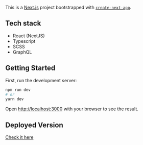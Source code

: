 This is a [Next.js](https://nextjs.org/) project bootstrapped with [`create-next-app`](https://github.com/vercel/next.js/tree/canary/packages/create-next-app).

## Tech stack

-    React (NextJS)
-    Typescript
-    SCSS
-    GraphQL

## Getting Started

First, run the development server:

```bash
npm run dev
# or
yarn dev
```

Open [http://localhost:3000](http://localhost:3000) with your browser to see the result.

## Deployed Version

[Check it here](https://headless-wp-nextjs.vercel.app/)
